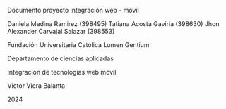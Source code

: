Documento proyecto integración web - móvil

 

 

 

 

 
Daniela Medina Ramirez (398495)
Tatiana Acosta Gaviria (398630)
Jhon Alexander Carvajal Salazar (398553)
 

 

 

 

 










Fundación Universitaria Católica Lumen Gentium 

Departamento de ciencias aplicadas 

Integración de tecnologías web móvil

Victor Viera Balanta

2024 

